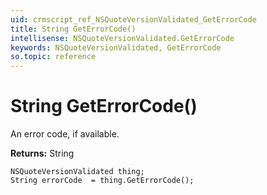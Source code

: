 ```yaml
---
uid: crmscript_ref_NSQuoteVersionValidated_GetErrorCode
title: String GetErrorCode()
intellisense: NSQuoteVersionValidated.GetErrorCode
keywords: NSQuoteVersionValidated, GetErrorCode
so.topic: reference
---
```


# String GetErrorCode()

An error code, if available.

**Returns:** String

```crmscript
NSQuoteVersionValidated thing;
String errorCode  = thing.GetErrorCode();
```


